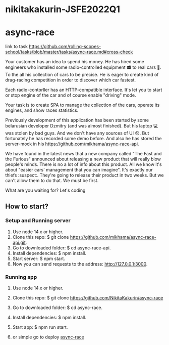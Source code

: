 # nikitakakurin-JSFE2022Q1
# async-race
link to task https://github.com/rolling-scopes-school/tasks/blob/master/tasks/async-race.md#cross-check

Your customer has an idea to spend his money. He has hired some engineers who installed some radio-controlled equipment 📻 to real cars 🚗. To the all his collection of cars to be precise. He is eager to create kind of drag-racing competition in order to discover which car fastest.

Each radio-contorller has an HTTP-compatible interface. It's let you to start or stop engine of the car and of course enable "driving" mode.

Your task is to create SPA to manage the collection of the cars, operate its engines, and show races statistics.

Previously development of this application has been started by some belarusian developer Dzmitry (and was almost finished). But his laptop 💻 was stolen by bad guys. And we don't have any sources of UI 😞. But fortunately he has recorded some demo before. And also he has stored the server-mock in his https://github.com/mikhama/async-race-api.

We have found in the latest news that a new company called "The Fast and the Furious" announced about releasing a new product that will really blow people's minds. There is no a lot of info about this product. All we know it's about "easier cars' management that you can imagine". It's exactly our thiefs :suspect:. They're going to release their product in two weeks. But we can't allow them to do that. We must be first.

What are you waiting for? Let's coding

## How to start?
### Setup and Running server
1. Use node 14.x or higher.
2. Clone this repo: $ git clone https://github.com/mikhama/async-race-api.git.
3. Go to downloaded folder: $ cd async-race-api.
4. Install dependencies: $ npm install.
5. Start server: $ npm start.
6. Now you can send requests to the address: http://127.0.0.1:3000.

### Running app
1. Use node 14.x or higher.
2. Clone this repo: $ git clone https://github.com/NikitaKakurin/async-race
3. Go to downloaded folder: $ cd async-race.
4. Install dependencies: $ npm install.
5. Start app: $ npm run start.

6. or simple go to deploy [async-race](https://nikitakakurin-async-race.netlify.app/)
